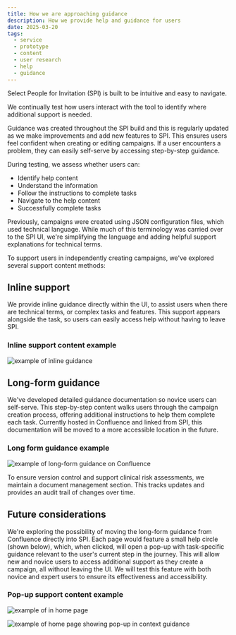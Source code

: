 ```yaml
---
title: How we are approaching guidance
description: How we provide help and guidance for users
date: 2025-03-20
tags:
  - service
  - prototype
  - content
  - user research
  - help
  - guidance
---
```


Select People for Invitation (SPI) is built to be intuitive and easy to navigate.  

We continually test how users interact with the tool to identify where additional support is needed.  

Guidance was created throughout the SPI build and this is regularly updated as we make improvements and add new features to SPI. This ensures users feel confident when creating or editing campaigns. If a user encounters a problem, they can easily self-serve by accessing step-by-step guidance.  

During testing, we assess whether users can: 

- Identify help content 
- Understand the information 
- Follow the instructions to complete tasks 
- Navigate to the help content 
- Successfully complete tasks

Previously, campaigns were created using JSON configuration files, which used technical language. While much of this terminology was carried over to the SPI UI, we're simplifying the language and adding helpful support explanations for technical terms.  

To support users in independently creating campaigns, we've explored several support content methods:  

## Inline support 
We provide inline guidance directly within the UI, to assist users when there are technical terms, or complex tasks and features. This support appears alongside the task, so users can easily access help without having to leave SPI.

### Inline support content example

![example of inline guidance](guidance1.png)

## Long-form guidance 
We've developed detailed guidance documentation so novice users can self-serve. This step-by-step content walks users through the campaign creation process, offering additional instructions to help them complete each task. Currently hosted in Confluence and linked from SPI, this documentation will be moved to a more accessible location in the future.

### Long form guidance example

![example of long-form guidance on Confluence](guidance2.png)

To ensure version control and support clinical risk assessments, we maintain a document management section. This tracks updates and provides an audit trail of changes over time. 

## Future considerations 
We're exploring the possibility of moving the long-form guidance from Confluence directly into SPI. Each page would feature a small help circle (shown below), which, when clicked, will open a pop-up with task-specific guidance relevant to the user's current step in the journey. This will allow new and novice users to access additional support as they create a campaign, all without leaving the UI. We will test this feature with both novice and expert users to ensure its effectiveness and accessibility.

### Pop-up support content example

![example of in home page](guidance3.png)

![example of home page showing pop-up in context guidance](guidance4.png)